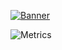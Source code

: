 [![Banner](https://github.com/marinofranz/marinofranz/blob/master/marino%20wordmark%20cl3.png)](https://marino.codes/)

![Metrics](https://github.com/Avyansh0001/Avyansh0001/blob/master/github-metrics.svg)
